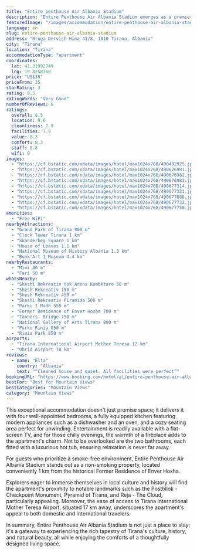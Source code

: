 ```yaml
---
title: "Entire penthouse Air Albania Stadium"
description: "Entire Penthouse Air Albania Stadium emerges as a premier choice for travelers seeking a blend of comfort and convenience in the heart of Tirana."
featuredImage: "/images/accommodation/entire-penthouse-air-albania-stadium-490492925.jpg"
language: en
slug: entire-penthouse-air-albania-stadium
address: "Rruga Dervish Hima 41/8, 1010 Tirana, Albania"
city: "Tirana"
location: "Tirana"
accommodationType: "apartment"
coordinates:
  lat: 41.31992749
  lng: 19.8258768
price: "US$35"
priceFrom: 35
starRating: 3
rating: 8.5
ratingWords: "Very Good"
numberOfReviews: 6
ratings:
  overall: 8.5
  location: 9.6
  cleanliness: 7.9
  facilities: 7.9
  value: 8.3
  comfort: 8.3
  staff: 8.8
  wifi: 0
images:
  - "https://cf.bstatic.com/xdata/images/hotel/max1024x768/490492925.jpg?k=8e31f8f3831bea32eb467a2e71daa4902bd44f72caf9c083561e88df3fdaae10&o=&hp=1"
  - "https://cf.bstatic.com/xdata/images/hotel/max1024x768/490676981.jpg?k=9fc2ad5600f3b788828666c190edfec3150152228ccb0fbc3573f08b2d2926a9&o=&hp=1"
  - "https://cf.bstatic.com/xdata/images/hotel/max1024x768/490676982.jpg?k=9cc36b95af9ea1ddeb5189a0e2dd0a329587e14b401479d82d133554a8a79ad6&o=&hp=1"
  - "https://cf.bstatic.com/xdata/images/hotel/max1024x768/490676983.jpg?k=02d627b9efee8d2f19559a8ad6dc3ff66ab35f1158fdc38b494c37a5e95923e0&o=&hp=1"
  - "https://cf.bstatic.com/xdata/images/hotel/max1024x768/490677314.jpg?k=7063c1306b4f2bfedcda97615ec531f47b7a75b27eb268977ed9a7f534fe6cbe&o=&hp=1"
  - "https://cf.bstatic.com/xdata/images/hotel/max1024x768/490677321.jpg?k=53410bd5ce3fa7f82300c5b5b71263e842facc6bd710685912e03d1e488312df&o=&hp=1"
  - "https://cf.bstatic.com/xdata/images/hotel/max1024x768/490677686.jpg?k=9fb15eb737fe4c11648fbcaee0c095e7372c46d77847de3ef5aeb344eb606e25&o=&hp=1"
  - "https://cf.bstatic.com/xdata/images/hotel/max1024x768/490677732.jpg?k=7f01281591374aa0ee52ea6b2a64cc3618bf6e79eb9ccb13403d1ff7d0734e55&o=&hp=1"
  - "https://cf.bstatic.com/xdata/images/hotel/max1024x768/490677750.jpg?k=26d6e7d9b185e1ba0e99f201227cfe6d0aa19fbb126dbd2b5636a279746718df&o=&hp=1"
amenities:
  - "Free WiFi"
nearbyAttractions:
  - "Grand Park of Tirana 900 m"
  - "Clock Tower Tirana 1 km"
  - "Skanderbeg Square 1 km"
  - "House of Leaves 1.1 km"
  - "National Museum of History Albania 1.3 km"
  - "Bunk'Art 1 Museum 4.4 km"
nearbyRestaurants:
  - "Mimi 40 m"
  - "Fari 50 m"
whatsNearby:
  - "Sheshi Rekreativ tek Arena Kombëtare 50 m"
  - "Shesh Rekreativ 150 m"
  - "Shesh Rekreativ 450 m"
  - "Sheshi Rekreativ Piramida 500 m"
  - "Parku I Madh 550 m"
  - "Former Residence of Enver Hoxha 700 m"
  - "Tanners' Bridge 750 m"
  - "National Gallery of Arts Tirana 800 m"
  - "Parku Rinia 850 m"
  - "Rinia Park 850 m"
airports:
  - "Tirana International Airport Mother Teresa 12 km"
  - "Ohrid Airport 78 km"
reviews:
  - name: "Elta"
    country: "Albania"
    text: "“Cleaned house and quiet. All facilities were perfect”"
bookingURL: "https://www.booking.com/hotel/al/entire-penthouse-air-albania-stadium.en-gb.html?aid=8035640"
bestFor: "Best for Mountain Views"
bestCategories: "Mountain Views"
category: "Mountain Views"
---
```


This exceptional accommodation doesn't just promise space; it delivers it with four well-appointed bedrooms, a fully equipped kitchen featuring modern appliances such as a dishwasher and an oven, and a cozy seating area perfect for unwinding. Entertainment is readily available with a flat-screen TV, and for those chilly evenings, the warmth of a fireplace adds to the apartment's charm. Not to be overlooked are the two bathrooms, each fitted with a luxurious hot tub, ensuring relaxation is never far away.

For guests who prioritize a smoke-free environment, Entire Penthouse Air Albania Stadium stands out as a non-smoking property, located conveniently 1 km from the historical Former Residence of Enver Hoxha. 

Explorers eager to immerse themselves in local culture and history will find the apartment's proximity to notable landmarks such as the Postbllok - Checkpoint Monument, Pyramid of Tirana, and Reja - The Cloud, particularly appealing. Moreover, the ease of access to Tirana International Mother Teresa Airport, situated 17 km away, underscores the apartment's appeal to both domestic and international travelers.

In summary, Entire Penthouse Air Albania Stadium is not just a place to stay; it's a gateway to experiencing the rich tapestry of Tirana's culture, history, and natural beauty, all while enjoying the comforts of a thoughtfully designed living space.